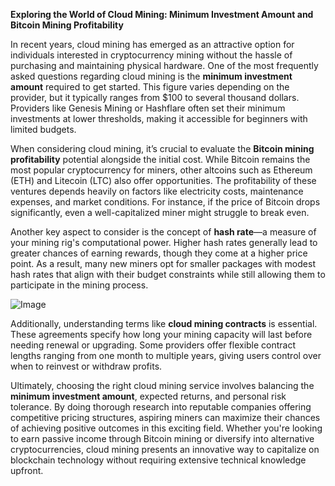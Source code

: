 **Exploring the World of Cloud Mining: Minimum Investment Amount and Bitcoin Mining Profitability**

In recent years, cloud mining has emerged as an attractive option for individuals interested in cryptocurrency mining without the hassle of purchasing and maintaining physical hardware. One of the most frequently asked questions regarding cloud mining is the **minimum investment amount** required to get started. This figure varies depending on the provider, but it typically ranges from $100 to several thousand dollars. Providers like Genesis Mining or Hashflare often set their minimum investments at lower thresholds, making it accessible for beginners with limited budgets.

When considering cloud mining, it’s crucial to evaluate the **Bitcoin mining profitability** potential alongside the initial cost. While Bitcoin remains the most popular cryptocurrency for miners, other altcoins such as Ethereum (ETH) and Litecoin (LTC) also offer opportunities. The profitability of these ventures depends heavily on factors like electricity costs, maintenance expenses, and market conditions. For instance, if the price of Bitcoin drops significantly, even a well-capitalized miner might struggle to break even.

Another key aspect to consider is the concept of **hash rate**—a measure of your mining rig's computational power. Higher hash rates generally lead to greater chances of earning rewards, though they come at a higher price point. As a result, many new miners opt for smaller packages with modest hash rates that align with their budget constraints while still allowing them to participate in the mining process.

![Image](https://github.com/user-attachments/assets/31692037-0104-4703-abd1-696b6a7dd41b)

Additionally, understanding terms like **cloud mining contracts** is essential. These agreements specify how long your mining capacity will last before needing renewal or upgrading. Some providers offer flexible contract lengths ranging from one month to multiple years, giving users control over when to reinvest or withdraw profits.

Ultimately, choosing the right cloud mining service involves balancing the **minimum investment amount**, expected returns, and personal risk tolerance. By doing thorough research into reputable companies offering competitive pricing structures, aspiring miners can maximize their chances of achieving positive outcomes in this exciting field. Whether you're looking to earn passive income through Bitcoin mining or diversify into alternative cryptocurrencies, cloud mining presents an innovative way to capitalize on blockchain technology without requiring extensive technical knowledge upfront.